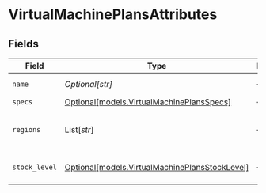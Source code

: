 # VirtualMachinePlansAttributes


## Fields

| Field                                                                                        | Type                                                                                         | Required                                                                                     | Description                                                                                  |
| -------------------------------------------------------------------------------------------- | -------------------------------------------------------------------------------------------- | -------------------------------------------------------------------------------------------- | -------------------------------------------------------------------------------------------- |
| `name`                                                                                       | *Optional[str]*                                                                              | :heavy_minus_sign:                                                                           | The name of the plan                                                                         |
| `specs`                                                                                      | [Optional[models.VirtualMachinePlansSpecs]](../models/virtualmachineplansspecs.md)           | :heavy_minus_sign:                                                                           | N/A                                                                                          |
| `regions`                                                                                    | List[*str*]                                                                                  | :heavy_minus_sign:                                                                           | The regions where the plan is available                                                      |
| `stock_level`                                                                                | [Optional[models.VirtualMachinePlansStockLevel]](../models/virtualmachineplansstocklevel.md) | :heavy_minus_sign:                                                                           | The stock level of the plan                                                                  |